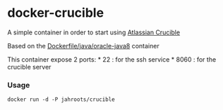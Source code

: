 docker-crucible
===============

A simple container in order to start using [Atlassian Crucible](https://www.atlassian.com/software/crucible/overview)

Based on the [Dockerfile/java/oracle-java8](https://github.com/dockerfile/java/tree/master/oracle-java8) container

This container expose 2 ports:
	* 22   : for the ssh service
	* 8060 : for the crucible server

### Usage
	docker run -d -P jahroots/crucible
